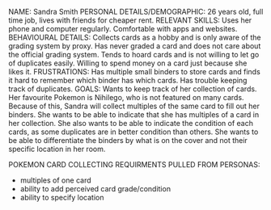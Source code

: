 NAME: Sandra Smith
PERSONAL DETAILS/DEMOGRAPHIC: 26 years old, full time job, lives with friends for cheaper rent. 
RELEVANT SKILLS: Uses her phone and computer regularly. Comfortable with apps and websites. 
BEHAVIOURAL DETAILS: Collects cards as a hobby and is only aware of the grading system by proxy. Has never graded a card and does not care about the official grading system.
                     Tends to hoard cards and is not willing to let go of duplicates easily. Willing to spend money on a card just because she likes it.
FRUSTRATIONS: Has multiple small binders to store cards and finds it hard to remember which binder has which cards. Has trouble keeping track of duplicates.
GOALS: Wants to keep track of her collection of cards. Her favourite Pokemon is Nihilego, who is not featured on many cards. 
        Because of this, Sandra will collect multiples of the same card to fill out her binders. She wants to be able to indicate that 
        she has multiples of a card in her collection. She also wants to be able to indicate the condition of each cards, as some duplicates are in
        better condition than others. She wants to be able to differentiate the binders by what is on the cover and not their specific location in her room.



POKEMON CARD COLLECTING REQUIRMENTS PULLED FROM PERSONAS:
- multiples of one card
- ability to add perceived card grade/condition
- ability to specify location